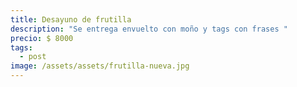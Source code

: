 ```yaml
---
title: Desayuno de frutilla
description: "Se entrega envuelto con moño y tags con frases "
precio: $ 8000
tags:
  - post
image: /assets/assets/frutilla-nueva.jpg
---
```

